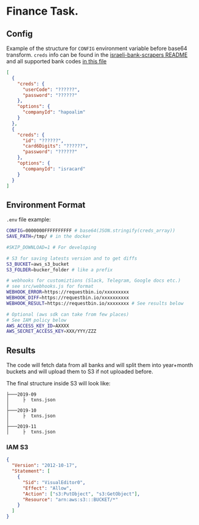 # Finance Task.

## Config

Example of the structure for `CONFIG` environment variable before base64 transform. `creds` info can be found in the [israeli-bank-scrapers README](https://github.com/eshaham/israeli-bank-scrapers#specific-definitions-per-scraper) and all supported bank codes [in this file](https://github.com/eshaham/israeli-bank-scrapers/blob/6badcdb1239773cb6af581c45a0f08a79d3ae929/src/definitions.ts#L5)

```json
[
  {
    "creds": {
      "userCode": "??????",
      "password": "??????"
    },
    "options": {
      "companyId": "hapoalim"
    }
  },
  {
    "creds": {
      "id": "??????",
      "card6Digits": "??????",
      "password": "??????"
    },
    "options": {
      "companyId": "isracard"
    }
  }
]
```

## Environment Format

`.env` file example:

```bash
CONFIG=0000000FFFFFFFFFF # base64(JSON.stringify(creds_array))
SAVE_PATH=/tmp/ # in the docker

#SKIP_DOWNLOAD=1 # For developing

# S3 for saving latests version and to get diffs
S3_BUCKET=aws_s3_bucket
S3_FOLDER=bucker_folder # like a prefix

# webhooks for customiztions (Slack, Telegram, Google docs etc.)
# see src/webhooks.js for format
WEBHOOK_ERROR=https://requestbin.io/xxxxxxxxx
WEBHOOK_DIFF=https://requestbin.io/xxxxxxxxxx
WEBHOOK_RESULT=https://requestbin.io/xxxxxxxx # See results below

# Optional (aws sdk can take from few places)
# See IAM policy below
AWS_ACCESS_KEY_ID=AXXXX
AWS_SECRET_ACCESS_KEY=XXX/YYY/ZZZ
```

## Results

The code will fetch data from all banks and will split them into year+month buckets and will upload them to S3 if not uploaded before.

The final structure inside S3 will look like:

```
├───2019-09
│     ├  txns.json
│
├───2019-10
│     ├  txns.json
│
├───2019-11
│     ├  txns.json
```

### IAM S3

```json
{
  "Version": "2012-10-17",
  "Statement": [
    {
      "Sid": "VisualEditor0",
      "Effect": "Allow",
      "Action": ["s3:PutObject", "s3:GetObject"],
      "Resource": "arn:aws:s3:::BUCKET/*"
    }
  ]
}
```
